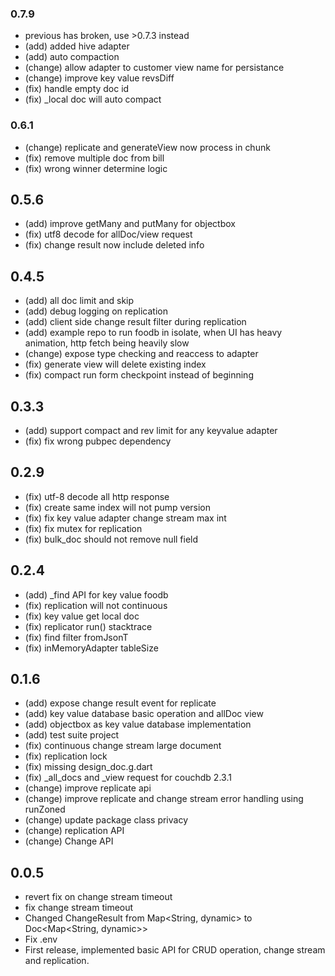 ### 0.7.9
* previous has broken, use >0.7.3 instead
* (add) added hive adapter
* (add) auto compaction
* (change) allow adapter to customer view name for persistance
* (change) improve key value revsDiff
* (fix) handle empty doc id
* (fix) _local doc will auto compact

### 0.6.1
* (change) replicate and generateView now process in chunk
* (fix) remove multiple doc from bill
* (fix) wrong winner determine logic

## 0.5.6
* (add) improve getMany and putMany for objectbox
* (fix) utf8 decode for allDoc/view request
* (fix) change result now include deleted info

## 0.4.5
* (add) all doc limit and skip
* (add) debug logging on replication
* (add) client side change result filter during replication
* (add) example repo to run foodb in isolate, when UI has heavy animation, http fetch being heavily slow
* (change) expose type checking and reaccess to adapter
* (fix) generate view will delete existing index
* (fix) compact run form checkpoint instead of beginning

## 0.3.3
* (add) support compact and rev limit for any keyvalue adapter
* (fix) fix wrong pubpec dependency

## 0.2.9
* (fix) utf-8 decode all http response
* (fix) create same index will not pump version
* (fix) fix key value adapter change stream max int
* (fix) fix mutex for replication
* (fix) bulk_doc should not remove null field

## 0.2.4
* (add) _find API for key value foodb
* (fix) replication will not continuous
* (fix) key value get local doc
* (fix) replicator run() stacktrace
* (fix) find filter fromJsonT
* (fix) inMemoryAdapter tableSize

## 0.1.6
* (add) expose change result event for replicate
* (add) key value database basic operation and allDoc view
* (add) objectbox as key value database implementation
* (add) test suite project
* (fix) continuous change stream large document
* (fix) replication lock
* (fix) missing design_doc.g.dart
* (fix) _all_docs and _view request for couchdb 2.3.1
* (change) improve replicate api
* (change) improve replicate and change stream error handling using runZoned
* (change) update package class privacy
* (change) replication API
* (change) Change API

## 0.0.5
* revert fix on change stream timeout
* fix change stream timeout
* Changed ChangeResult from Map<String, dynamic> to Doc<Map<String, dynamic>>
* Fix .env
* First release, implemented basic API for CRUD operation, change stream and replication.
